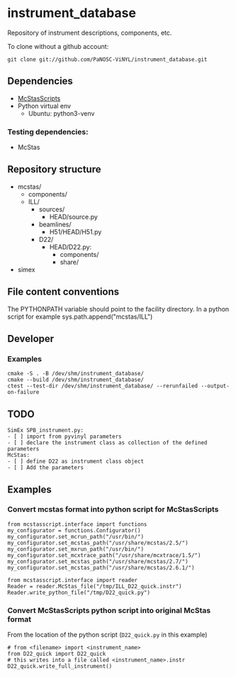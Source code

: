 # instrument_database
Repository of instrument descriptions, components, etc.

To clone without a github account:
```
git clone git://github.com/PaNOSC-ViNYL/instrument_database.git
```

## Dependencies
 - [McStasScripts](https://github.com/PaNOSC-ViNYL/McStasScript)
 - Python virtual env
   - Ubuntu: python3-venv
### Testing dependencies:
 - McStas
 
## Repository structure
  - mcstas/
    - components/
    - ILL/
      - sources/
        - HEAD/source.py
      - beamlines/
        - H51/HEAD/H51.py
      - D22/
        - HEAD/D22.py:
          - components/
          - share/
  - simex
  
## File content conventions
The PYTHONPATH variable should point to the facility directory. In a python script for example
sys.path.append("mcstas/ILL")
## Developer
### Examples
```
cmake -S . -B /dev/shm/instrument_database/
cmake --build /dev/shm/instrument_database/
ctest --test-dir /dev/shm/instrument_database/ --rerunfailed --output-on-failure
```

## TODO
	SimEx SPB_instrument.py:
	- [ ] import from pyvinyl parameters 
	- [ ] declare the instrument class as collection of the defined parameters
	McStas:
	- [ ] define D22 as instrument class object
	- [ ] Add the parameters
	


## Examples

### Convert mcstas format into python script for McStasScripts

```
from mcstasscript.interface import functions
my_configurator = functions.Configurator()
my_configurator.set_mcrun_path("/usr/bin/")
my_configurator.set_mcstas_path("/usr/share/mcstas/2.5/")
my_configurator.set_mxrun_path("/usr/bin/")
my_configurator.set_mcxtrace_path("/usr/share/mcxtrace/1.5/")
my_configurator.set_mcstas_path("/usr/share/mcstas/2.7/")
my_configurator.set_mcstas_path("/usr/share/mcstas/2.6.1/")

from mcstasscript.interface import reader
Reader = reader.McStas_file("/tmp/ILL_D22_quick.instr")
Reader.write_python_file("/tmp/D22_quick.py")
```

### Convert McStasScripts python script into original McStas format
From the location of the python script (`D22_quick.py` in this example)
```
# from <filename> import <instrument_name>
from D22_quick import D22_quick
# this writes into a file called <instrument_name>.instr
D22_quick.write_full_instrument()

```
